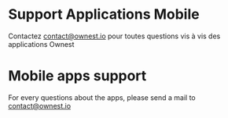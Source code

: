 # Support Applications Mobile

Contactez contact@ownest.io pour toutes questions vis à vis des applications Ownest

# Mobile apps support

For every questions about the apps, please send a mail to contact@ownest.io
